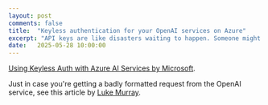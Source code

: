 ```yaml
---
layout: post
comments: false
title:  "Keyless authentication for your OpenAI services on Azure"
excerpt: "API keys are like disasters waiting to happen. Someone might share it on email, chat or write it down, meaning the key may get compromised. Then, you end up with a big bill because of a compromised key."
date:   2025-05-28 10:00:00
---
```


[Using Keyless Auth with Azure AI Services by Microsoft](https://www.youtube.com/watch?v=IkDcQvKoQ8k).

Just in case you're getting a badly formatted request from the OpenAI service, see this article by [Luke Murray](https://luke.geek.nz/azure/openai-request-badly-formatted/).
